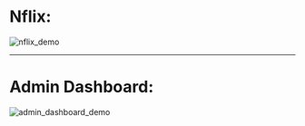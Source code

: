 # Nflix:
![nflix_demo](https://media.giphy.com/media/v1.Y2lkPTc5MGI3NjExOTBiZjU2OTM1NDJhYzk3N2UyMGZkNWY3NTlhYmMzZjNlYWYwMGI2NSZlcD12MV9pbnRlcm5hbF9naWZzX2dpZklkJmN0PWc/G7vuOjhVatG3ynndvJ/giphy.gif "nflix_demo")

*** 

# Admin Dashboard:
![admin_dashboard_demo](https://media.giphy.com/media/v1.Y2lkPTc5MGI3NjExNGMyNWVhZjA4ODlhNDEyYWY2NzQ1N2UyZjg4ZTA1ZGVlZjQwNmRiNSZlcD12MV9pbnRlcm5hbF9naWZzX2dpZklkJmN0PWc/UTmzNwhivOiXMOaral/giphy-downsized-large.gif "admin_dashboard_demo")
